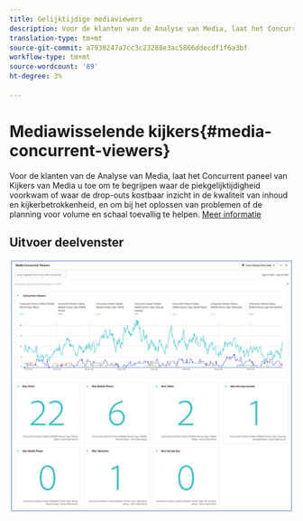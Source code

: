 ```yaml
---
title: Gelijktijdige mediaviewers
description: Voor de klanten van de Analyse van Media, laat het Concurrent paneel van Kijkers van Media u toe om gezamenlijke kijkers te analyseren om te begrijpen waar de piekovereenstemming voorkwam of waar de drop-outs voorkwamen.
translation-type: tm+mt
source-git-commit: a7938247a7cc3c23288e3ac5866ddecdf1f6a3bf
workflow-type: tm+mt
source-wordcount: '89'
ht-degree: 3%

---
```



# Mediawisselende kijkers{#media-concurrent-viewers}

Voor de klanten van de Analyse van Media, laat het Concurrent paneel van Kijkers van Media u toe om te begrijpen waar de piekgelijktijdigheid voorkwam of waar de drop-outs kostbaar inzicht in de kwaliteit van inhoud en kijkerbetrokkenheid, en om bij het oplossen van problemen of de planning voor volume en schaal toevallig te helpen.  [Meer informatie](https://docs.adobe.com/content/help/en/analytics/analyze/analysis-workspace/panels/media-concurrent-viewers.html)

## Uitvoer deelvenster

![](assets/concurrent-viewers-output.png)
